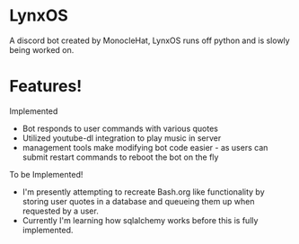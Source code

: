 # LynxOS
A discord bot created by MonocleHat, LynxOS runs off python and is slowly being worked on. 


# Features!
Implemented
- Bot responds to user commands with various quotes
- Utilized youtube-dl integration to play music in server
- management tools make modifying bot code easier - as users can submit restart commands to reboot the bot on the fly

To be Implemented!
- I'm presently attempting to recreate Bash.org like functionality by storing user quotes in a database and queueing them up when requested by a user. 
- Currently I'm learning how sqlalchemy works before this is fully implemented.
